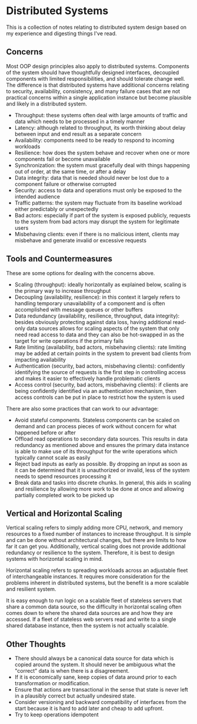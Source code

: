 # Distributed Systems
This is a collection of notes relating to distributed system design based on my experience and digesting things I've read.

## Concerns
Most OOP design principles also apply to distributed systems. Components of the system should have thoughtfully designed interfaces, decoupled components with limited responsibilities, and should tolerate change well. The difference is that distributed systems have additional concerns relating to security, availability, consistency, and many failure cases that are not practical concerns within a single application instance but become plausible and likely in a distributed system.

- Throughput: these systems often deal with large amounts of traffic and data which needs to be processed in a timely manner
- Latency: although related to throughput, its worth thinking about delay between input and end result as a separate concern
- Availability: components need to be ready to respond to incoming workloads
- Resilience: how does the system behave and recover when one or more components fail or become unavailable
- Synchronization: the system must gracefully deal with things happening out of order, at the same time, or after a delay
- Data integrity: data that is needed should never be lost due to a component failure or otherwise corrupted
- Security: access to data and operations must only be exposed to the intended audience
- Traffic patterns: the system may fluctuate from its baseline workload either predictably or unexpectedly
- Bad actors: especially if part of the system is exposed publicly, requests to the system from bad actors may disrupt the system for legitimate users
- Misbehaving clients: even if there is no malicious intent, clients may misbehave and generate invalid or excessive requests 

## Tools and Countermeasures
These are some options for dealing with the concerns above.

- Scaling (throughput): ideally horizontally as explained below, scaling is the primary way to increase throughput
- Decoupling (availability, resilience): in this context it largely refers to handling temporary unavailability of a component and is often accomplished with message queues or other buffers 
- Data redundancy (availability, resilience, throughput, data integrity): besides obviously protecting against data loss, having additional read-only data sources allows for scaling aspects of the system that only need read access to data and they can also be hot-swapped in as the target for write operations if the primary fails
- Rate limiting (availability, bad actors, misbehaving clients): rate limiting may be added at certain points in the system to prevent bad clients from impacting availability
- Authentication (security, bad actors, misbehaving clients): confidently identifying the source of requests is the first step in controlling access and makes it easier to effectively handle problematic clients
- Access control (security, bad actors, misbehaving clients): if clients are being confidently identified via an authentication mechanism, then access controls can be put in place to restrict how the system is used

There are also some practices that can work to our advantage:

- Avoid stateful components. Stateless components can be scaled on demand and can process pieces of work without concern for what happened before or after
- Offload read operations to secondary data sources. This results in data redundancy as mentioned above and ensures the primary data instance is able to make use of its throughput for the write operations which typically cannot scale as easily
- Reject bad inputs as early as possible. By dropping an input as soon as it can be determined that it is unauthorized or invalid, less of the system needs to spend resources processing it
- Break data and tasks into discrete chunks. In general, this aids in scaling and resilience by allowing more work to be done at once and allowing partially completed work to be picked up

## Vertical and Horizontal Scaling
Vertical scaling refers to simply adding more CPU, network, and memory resources to a fixed number of instances to increase throughput. It is simple and can be done without architectural changes, but there are limits to how far it can get you. Additionally, vertical scaling does not provide additional redundancy or resilience to the system. Therefore, it is best to design systems with horizontal scaling in mind.

Horizontal scaling refers to spreading workloads across an adjustable fleet of interchangeable instances. It requires more consideration for the problems inherent in distributed systems, but the benefit is a more scalable and resilient system.

It is easy enough to run logic on a scalable fleet of stateless servers that share a common data source, so the difficulty in horizontal scaling often comes down to where the shared data sources are and how they are accessed. If a fleet of stateless web servers read and write to a single shared database instance, then the system is not actually scalable.


## Other Thoughts
- There should always be a canonical data source for data which is copied around the system. It should never be ambiguous what the "correct" data is when there is a disagreement.
- If it is economically sane, keep copies of data around prior to each transformation or modification.
- Ensure that actions are transactional in the sense that state is never left in a plausibly correct but actually undesired state.
- Consider versioning and backward compatibility of interfaces from the start because it is hard to add later and cheap to add upfront.
- Try to keep operations idempotent